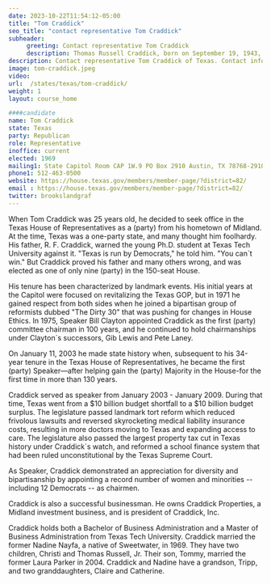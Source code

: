 ```yaml
---
date: 2023-10-22T11:54:12-05:00
title: "Tom Craddick"
seo_title: "contact representative Tom Craddick"
subheader:
     greeting: Contact representative Tom Craddick
     description: Thomas Russell Craddick, born on September 19, 1943, is a distinguished Republican member of the Texas House of Representatives, proudly representing the 82nd district.
description: Contact representative Tom Craddick of Texas. Contact information for Tom Craddick includes email address, phone number, and mailing address.
image: tom-craddick.jpeg
video:
url:  /states/texas/tom-craddick/
weight: 1
layout: course_home

####candidate
name: Tom Craddick
state: Texas
party: Republican
role: Representative
inoffice: current
elected: 1969
mailing1: State Capitol Room CAP 1W.9 PO Box 2910 Austin, TX 78768-2910
phone1: 512-463-0500
website: https://house.texas.gov/members/member-page/?district=82/
email : https://house.texas.gov/members/member-page/?district=82/
twitter: brookslandgraf
---
```


When Tom Craddick was 25 years old, he decided to seek office in the Texas House of Representatives as a (party) from his hometown of Midland. At the time, Texas was a one-party state, and many thought him foolhardy. His father, R. F. Craddick, warned the young Ph.D. student at Texas Tech University against it. "Texas is run by Democrats," he told him. "You can´t win." But Craddick proved his father and many others wrong, and was elected as one of only nine (party) in the 150-seat House.

His tenure has been characterized by landmark events. His initial years at the Capitol were focused on revitalizing the Texas GOP, but in 1971 he gained respect from both sides when he joined a bipartisan group of reformists dubbed "The Dirty 30" that was pushing for changes in House Ethics. In 1975, Speaker Bill Clayton appointed Craddick as the first (party) committee chairman in 100 years, and he continued to hold chairmanships under Clayton´s successors, Gib Lewis and Pete Laney.

On January 11, 2003 he made state history when, subsequent to his 34-year tenure in the Texas House of Representatives, he became the first (party) Speaker—after helping gain the (party) Majority in the House-for the first time in more than 130 years.

Craddick served as speaker from January 2003 - January 2009. During that time, Texas went from a $10 billion budget shortfall to a $10 billion budget surplus. The legislature passed landmark tort reform which reduced frivolous lawsuits and reversed skyrocketing medical liability insurance costs, resulting in more doctors moving to Texas and expanding access to care. The legislature also passed the largest property tax cut in Texas history under Craddick´s watch, and reformed a school finance system that had been ruled unconstitutional by the Texas Supreme Court.

As Speaker, Craddick demonstrated an appreciation for diversity and bipartisanship by appointing a record number of women and minorities -- including 12 Democrats -- as chairmen.

Craddick is also a successful businessman. He owns Craddick Properties, a Midland investment business, and is president of Craddick, Inc.

Craddick holds both a Bachelor of Business Administration and a Master of Business Administration from Texas Tech University. Craddick married the former Nadine Nayfa, a native of Sweetwater, in 1969. They have two children, Christi and Thomas Russell, Jr. Their son, Tommy, married the former Laura Parker in 2004. Craddick and Nadine have a grandson, Tripp, and two granddaughters, Claire and Catherine.
